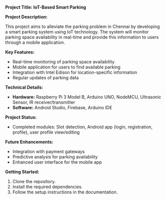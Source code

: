 **Project Title: IoT-Based Smart Parking**

**Project Description:**

This project aims to alleviate the parking problem in Chennai by developing a smart parking system using IoT technology. The system will monitor parking space availability in real-time and provide this information to users through a mobile application.

**Key Features:**

*   Real-time monitoring of parking space availability
*   Mobile application for users to find available parking
*   Integration with Intel Edison for location-specific information
*   Regular updates of parking data

**Technical Details:**

*   **Hardware:** Raspberry Pi 3 Model B, Arduino UNO, NodeMCU, Ultrasonic Sensor, IR receiver/transmitter
*   **Software:** Android Studio, Firebase, Arduino IDE

**Project Status:**

*   Completed modules: Slot detection, Android app (login, registration, profile), user profile view/editing

**Future Enhancements:**

*   Integration with payment gateways
*   Predictive analysis for parking availability
*   Enhanced user interface for the mobile app

**Getting Started:**

1.  Clone the repository.
2.  Install the required dependencies.
3.  Follow the setup instructions in the documentation.
